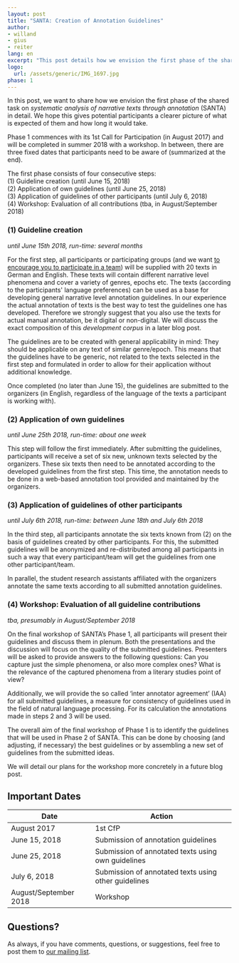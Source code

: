 ```yaml
---
layout: post
title: "SANTA: Creation of Annotation Guidelines"
author:
- willand
- gius
- reiter
lang: en
excerpt: "This post details how we envision the first phase of the shared task on *systematic analysis of narrative texts through annotation* (SANTA) concretely. We hope this gives potential participants a clearer picture of what is expected of them and how long it would take."
logo: 
  url: /assets/generic/IMG_1697.jpg
phase: 1
---
```



In this post, we want to share how we envision the first phase of the shared task on *systematic analysis of narrative texts through annotation* (SANTA) in detail. We hope this gives potential participants a clearer picture of what is expected of them and how long it would take.

Phase 1 commences with its 1st Call for Participation (in August 2017) and will be completed in summer 2018 with a workshop. In between, there are three fixed dates that participants need to be aware of (summarized at the end).


The first phase consists of four consecutive steps:<br/>
(1) Guideline creation (until June 15, 2018)<br/>
(2) Application of own guidelines (until June 25, 2018)<br/>
(3) Application of guidelines of other participants (until July 6, 2018)<br/>
(4) Workshop: Evaluation of all contributions (tba, in August/September 2018)<br/>

 
### (1) Guideline creation 
*until June 15th 2018, run-time: several months*

For the first step, all participants or participating groups (and we want [to encourage you to participate in a team]({{site.baseurl}}/faq/#can-i-participate-inwith-a-group)) will be supplied with 20 texts in German and English. These texts will contain different narrative level phenomena and cover a variety of genres, epochs etc. The texts (according to the participants' language preferences) can be used as a base for developing general narrative level annotation guidelines. In our experience the actual annotation of texts is the best way to test the guidelines one has developed. Therefore we strongly suggest that you also use the texts for actual manual annotation, be it digital or non-digital. We will discuss the exact composition of this *development corpus* in a later blog post.

The guidelines are to be created with general applicability in mind: They should be applicable on any text of similar genre/epoch. This means that the guidelines have to be generic, not related to the texts selected in the first step and formulated in order to allow for their application without additional knowledge.

Once completed (no later than June 15), the guidelines are submitted to the organizers (in English, regardless of the language of the texts a participant is working with).
 
### (2) Application of own guidelines
*until June 25th 2018, run-time: about one week*

This step will follow the first immediately. After submitting the guidelines, participants will receive a set of six new, unknown texts selected by the organizers. These six texts then need to be annotated according to the developed guidelines from the first step. This time, the annotation needs to be done in a web-based annotation tool provided and maintained by the organizers. 

### (3) Application of guidelines of other participants
*until July 6th 2018, run-time: between June 18th and July 6th 2018*

In the third step, all participants annotate the six texts known from (2) on the basis of guidelines created by other participants. For this, the submitted guidelines will be anonymized and re-distributed among all participants in such a way that every participant/team will get the guidelines from one other participant/team.  

In parallel, the student research assistants affiliated with the organizers annotate the same texts according to all submitted annotation guidelines.

### (4) Workshop: Evaluation of all guideline contributions
*tba, presumably in August/September 2018*

On the final workshop of SANTA’s Phase 1, all participants will present their guidelines and discuss them in plenum. Both the presentations and the discussion will focus on the quality of the submitted guidelines. Presenters will be asked to provide answers to the following questions: Can you capture just the simple phenomena, or also more complex ones? What is the relevance of the captured phenomena from a literary studies point of view?

Additionally, we will provide the so called ‘inter annotator agreement’ (IAA) for all submitted guidelines, a measure for consistency of guidelines used in the field of natural language processing. For its calculation the annotations made in steps 2 and 3 will be used.

The overall aim of the final workshop of Phase 1 is to identify the guidelines that will be used in Phase 2 of SANTA. This can be done by choosing (and adjusting, if necessary) the best guidelines or by assembling a new set of guidelines from the submitted ideas.

We will detail our plans for the workshop more concretely in a future blog post.

## Important Dates
<table>
<thead>
	<th>Date</th>
	<th>Action</th>
</thead>
<tbody>
	<tr><td>August 2017</td><td>1st CfP</td></tr>
	<tr><td>June 15, 2018</td><td>Submission of annotation guidelines</td></tr>
	<tr><td>June 25, 2018</td><td>Submission of annotated texts using own guidelines</td></tr>
	<tr><td>July 6, 2018</td><td>Submission of annotated texts using other guidelines</td></tr>
	<tr><td>August/September 2018</td><td>Workshop</td></tr>
</tbody>
</table>

## Questions?
As always, if you have comments, questions, or suggestions, feel free to post them to [our mailing list]({{site.baseurl}}/interact).